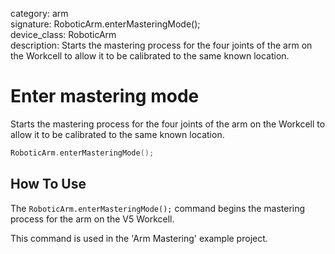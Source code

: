 category: arm  
signature: RoboticArm.enterMasteringMode();  
device_class: RoboticArm  
description: Starts the mastering process for the four joints of the arm on the Workcell to allow it to be calibrated to the same known location.

# Enter mastering mode

Starts the mastering process for the four joints of the arm on the Workcell to allow it to be calibrated to the same known location.

```cpp
RoboticArm.enterMasteringMode();
```

## How To Use

The `RoboticArm.enterMasteringMode();` command begins the mastering process for the arm on the V5 Workcell. 

This command is used in the 'Arm Mastering' example project.

<advanced>
</advanced>